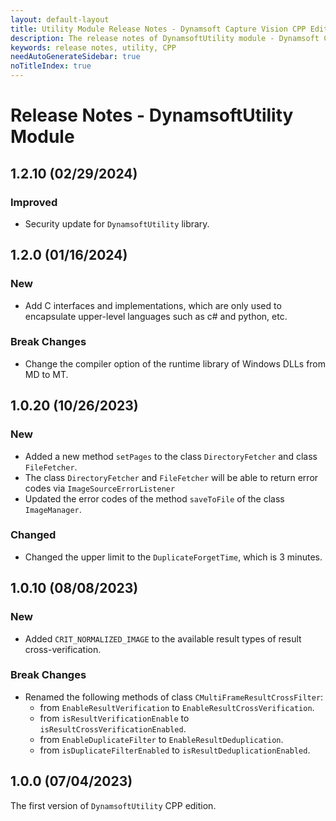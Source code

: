 ```yaml
---
layout: default-layout
title: Utility Module Release Notes - Dynamsoft Capture Vision CPP Edition
description: The release notes of DynamsoftUtility module - Dynamsoft Capture Vision CPP Edition.
keywords: release notes, utility, CPP
needAutoGenerateSidebar: true
noTitleIndex: true
---
```


# Release Notes - DynamsoftUtility Module

## 1.2.10 (02/29/2024)

### Improved

- Security update for `DynamsoftUtility` library.

## 1.2.0 (01/16/2024)

### New

- Add C interfaces and implementations, which are only used to encapsulate upper-level languages such as c# and python, etc.

### Break Changes

- Change the compiler option of the runtime library of Windows DLLs from MD to MT.

## 1.0.20 (10/26/2023)

### New

- Added a new method `setPages` to the class `DirectoryFetcher` and class `FileFetcher`.
- The class `DirectoryFetcher` and `FileFetcher` will be able to return error codes via `ImageSourceErrorListener`
- Updated the error codes of the method `saveToFile` of the class `ImageManager`.

### Changed

- Changed the upper limit to the `DuplicateForgetTime`, which is 3 minutes.

## 1.0.10 (08/08/2023)

### New

- Added `CRIT_NORMALIZED_IMAGE` to the available result types of result cross-verification.

### Break Changes

- Renamed the following methods of class `CMultiFrameResultCrossFilter`:
  - from `EnableResultVerification` to `EnableResultCrossVerification`.
  - from `isResultVerificationEnable` to `isResultCrossVerificationEnabled`.
  - from `EnableDuplicateFilter` to `EnableResultDeduplication`.
  - from `isDuplicateFilterEnabled` to `isResultDeduplicationEnabled`.

## 1.0.0 (07/04/2023)

The first version of `DynamsoftUtility` CPP edition.

